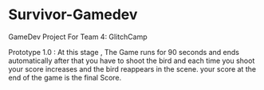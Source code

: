 # Survivor-Gamedev
GameDev Project For Team 4: GlitchCamp


Prototype 1.0 : 
At this stage , The Game runs for 90 seconds and ends automatically after that
you have to shoot the bird and each time you shoot your score increases and the bird reappears in the scene.
your score at the end of the game is the final Score.